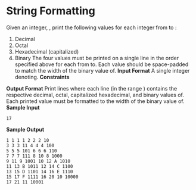 # String Formatting

Given an integer, , print the following values for each integer from to :
1. Decimal
2. Octal
3. Hexadecimal (capitalized)
4. Binary
The four values must be printed on a single line in the order specified above for each from to. Each
value should be space-padded to match the width of the binary value of.
**Input Format**
A single integer denoting.
**Constraints**

**Output Format**
Print lines where each line (in the range ) contains the respective decimal, octal, capitalized
hexadecimal, and binary values of. Each printed value must be formatted to the width of the binary
value of.
**Sample Input**

```
17
```
**Sample Output**

```
1 1 1 1 2 2 2 10
3 3 3 11 4 4 4 100
5 5 5 101 6 6 6 110
7 7 7 111 8 10 8 1000
9 11 9 1001 10 12 A 1010
11 13 B 1011 12 14 C 1100
13 15 D 1101 14 16 E 1110
15 17 F 1111 16 20 10 10000
17 21 11 10001
```

